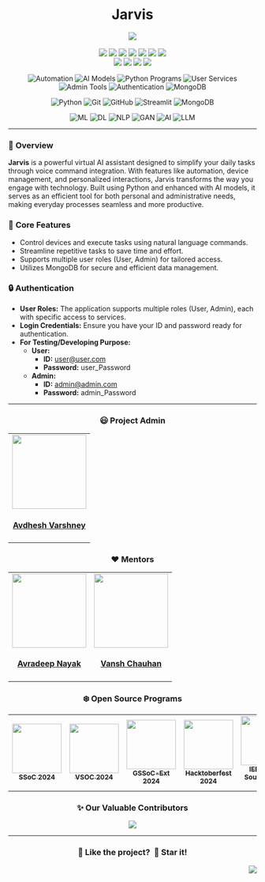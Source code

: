 <h1 align="center">Jarvis</h1>

<div align="center">

<p>
  <a href="https://www.buymeacoffee.com/avdheshvarshney">
    <img src="https://img.shields.io/badge/Buy%20Me%20a%20Coffee-ffdd00?style=for-the-badge&logo=buy-me-a-coffee&logoColor=black" />
  </a><br /><br />
  <img src="https://img.shields.io/github/repo-size/Avdhesh-Varshney/Jarvis" />
  <img src="https://img.shields.io/github/contributors/Avdhesh-Varshney/Jarvis" />
  <img src="https://img.shields.io/github/languages/count/Avdhesh-Varshney/Jarvis" />
  <img src="https://img.shields.io/github/stars/Avdhesh-Varshney/Jarvis" />
  <img src="https://img.shields.io/github/forks/Avdhesh-Varshney/Jarvis" />
  <img src="https://img.shields.io/github/last-commit/Avdhesh-Varshney/Jarvis" />
  <img src="https://img.shields.io/github/license/Avdhesh-Varshney/Jarvis" />
  <br />
  <img src="https://img.shields.io/github/issues-raw/Avdhesh-Varshney/Jarvis" />
  <img src="https://img.shields.io/github/issues-closed-raw/Avdhesh-Varshney/Jarvis" />
  <img src="https://img.shields.io/github/issues-pr-raw/Avdhesh-Varshney/Jarvis" />
  <img src="https://img.shields.io/github/issues-pr-closed-raw/Avdhesh-Varshney/Jarvis" />
</p>

<p>

  ![Automation](https://img.shields.io/badge/Automation-ff5733?style=flat-square)
  ![AI Models](https://img.shields.io/badge/AI-Models-007bff?style=flat-square)
  ![Python Programs](https://img.shields.io/badge/Python-Programs-ffc300?style=flat-square)
  ![User Services](https://img.shields.io/badge/User-Services-6a1b9a?style=flat-square)
  ![Admin Tools](https://img.shields.io/badge/Admin-Tools-28a745?style=flat-square)
  ![Authentication](https://img.shields.io/badge/Authentication-34495e?style=flat-square)
  ![MongoDB](https://img.shields.io/badge/MongoDB-Database-e67e22?style=flat-square)
</p>

<p>

  ![Python](https://img.shields.io/badge/python-3670A0?style=for-the-badge&logo=python&logoColor=ffdd54)
  ![Git](https://img.shields.io/badge/git-%23F05033.svg?style=for-the-badge&logo=git&logoColor=white)
  ![GitHub](https://img.shields.io/badge/github-%23121011.svg?style=for-the-badge&logo=github&logoColor=white)
  ![Streamlit](https://img.shields.io/badge/Streamlit-%23FE4B4B.svg?style=for-the-badge&logo=streamlit&logoColor=white)
  ![MongoDB](https://img.shields.io/badge/MongoDB-%234ea94b.svg?style=for-the-badge&logo=mongodb&logoColor=white)
</p>

<p>

  ![ML](https://img.shields.io/badge/ML-%23FF7F50.svg?style=for-the-badge)
  ![DL](https://img.shields.io/badge/DL-%23FF6347.svg?style=for-the-badge)
  ![NLP](https://img.shields.io/badge/NLP-%23706FD3.svg?style=for-the-badge)
  ![GAN](https://img.shields.io/badge/GAN-%23FF69B4.svg?style=for-the-badge)
  ![AI](https://img.shields.io/badge/AI-%234A90E2.svg?style=for-the-badge)
  ![LLM](https://img.shields.io/badge/LLM-%238E44AD.svg?style=for-the-badge)
</p>
</div>

--- 

### 🌟 **Overview** 
**Jarvis** is a powerful virtual AI assistant designed to simplify your daily tasks through voice command integration. With features like automation, device management, and personalized interactions, Jarvis transforms the way you engage with technology. Built using Python and enhanced with AI models, it serves as an efficient tool for both personal and administrative needs, making everyday processes seamless and more productive.

### 🔑 **Core Features**
- Control devices and execute tasks using natural language commands.
- Streamline repetitive tasks to save time and effort.
- Supports multiple user roles (User, Admin) for tailored access.
- Utilizes MongoDB for secure and efficient data management.

### 🔒 **Authentication**

- **User Roles:** The application supports multiple roles (User, Admin), each with specific access to services.
- **Login Credentials:** Ensure you have your ID and password ready for authentication.
- **For Testing/Developing Purpose:**
  - **User:**
    - **ID:** user@user.com
    - **Password:** user_Password
  - **Admin:**
    - **ID:** admin@admin.com
    - **Password:** admin_Password

---

<h3 align="center">😃 <b>Project Admin</b></h3>

<div align="center">

  <table>
    <tr>
      <td align="center">
        <a href="https://discord.gg/tSqtvHUJzE">
          <img src="https://avatars.githubusercontent.com/u/114330097?v=4" width=150px height=150px />
        </a></br> 
        <h4 style="color:red;"><a href="https://www.youtube.com/@Code_A2Z">Avdhesh Varshney</a></h4>
      </td>
  </table>
</div>

<h3 align="center">❤️ <b>Mentors</b></h3>

<div align="center">

  <table>
    <tr>
      <td align="center">
        <a href="https://github.com/Zedoman">
          <img src="https://avatars.githubusercontent.com/u/91881492?v=4" width=150px height=150px />
        </a></br> 
        <h4 style="color:red;"><a href="https://github.com/Avdhesh-Varshney/Jarvis/discussions">Avradeep Nayak</a></h4>
      </td>
      <td align="center">
        <a href="https://github.com/vanshchauhan21">
          <img src="https://avatars.githubusercontent.com/u/143607775?v=4" width=150px height=150px />
        </a></br> 
        <h4 style="color:red;"><a href="https://github.com/Avdhesh-Varshney/Jarvis/discussions">Vansh Chauhan</a></h4>
      </td>
    </tr>
  </table>
</div>

<h3 align="center">❄️ <b>Open Source Programs</b></h3>

<table align="center">
<tr>

  <td align="center">
   <a href="https://hack2skill.com/hack/ssoc">
    <img src="https://github.com/user-attachments/assets/95ba44b4-016c-47ce-9285-2571562fabff" height=100px /><br />
    <sub><b>SSoC 2024</b></sub>
   </a>
 </td>
  <td align="center">
   <a href="https://www.vsoc.tech/">
    <img src="https://github.com/user-attachments/assets/332f72de-90eb-4749-a013-6bbe1897d440" height=100px /><br />
    <sub><b>VSOC 2024</b></sub>
   </a>
 </td>
  <td align="center">
   <a href="https://gssoc.girlscript.tech/">
    <img src="https://github.com/user-attachments/assets/c464f695-d0b9-4fc1-9c7c-add9e19d9167" height=100px /><br />
    <sub><b>GSSoC-Ext 2024</b></sub>
   </a>
 </td>
  <td align="center">
   <a href="https://hacktoberfest.com/">
    <img src="https://github.com/user-attachments/assets/ff164f5c-d294-4af0-a77b-c19e78685c47" height=100px /><br />
    <sub><b>Hacktoberfest 2024</b></sub>
   </a>
 </td>
  <td align="center">
   <a href="https://github.com/IEEE-IGDTUW">
    <img src="https://avatars.githubusercontent.com/u/111989363?v=4" height=100px /><br />
    <sub><b>IEEE Open Source Week 2024</b></sub>
   </a>
 </td>
 
</tr>
</table>

<h3 align="center">✨ <b>Our Valuable Contributors</b> </h3>

<div align="center">
  <a href="https://github.com/Avdhesh-Varshney/Jarvis/graphs/contributors">
    <img src="https://contrib.rocks/image?repo=Avdhesh-Varshney/Jarvis&max=100" />
  </a>
</div>

---

<div align="center">
  <h3>💙 Like the project? &nbsp;🌟 Star it!</h3>
</div>

<a href="#top"><img src="https://img.shields.io/badge/⬆-Back%20to%20Top-red?style=for-the-badge" align="right"/></a>
